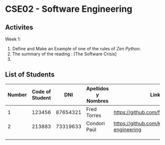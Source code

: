 # CSE02 -  Software Engineering

## Activites
Week 1:
1. Define and Make an Example of one of the rules of *Zen Python*.
2. The summary of the reading : [The Software Crisis]
3. 
## List of Students
| Number | Code of Student | DNI | Apellidos y Nombres | Link Github|
| ------- | ------- | ------- | ------- | ------- |
| 1      | 123456   | 87654321 | Fred Torres |  https://github.com/frdtorres/Teaching2024 |
| 2      | 213883   | 73319633 | Condori Paúl | https://github.com/kyo3773pw/software-engineering |
|        |          |          |        |      |
|        |          |          |        |      |
|        |          |          |        |      |
